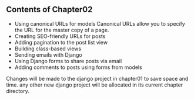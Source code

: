 ## Contents of Chapter02
* Using canonical URLs for models
    Canonical URLs allow you to specify the URL for the master copy of a page.
* Creating SEO-friendly  URLs for posts
* Adding pagination to the post list view
* Building class-based views
* Sending emails with Django
* Using Django forms to share posts via email
* Adding comments to posts using forms from models

Changes will be made to the django project in chapter01 to save space and time. any other new django project will be allocated in its current chapter directory.